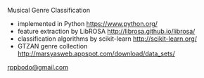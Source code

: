 Musical Genre Classification
- implemented in Python https://www.python.org/
- feature extraction by LibROSA http://librosa.github.io/librosa/
- classification algorithms by scikit-learn http://scikit-learn.org/
- GTZAN genre collection http://marsyasweb.appspot.com/download/data_sets/

rppbodo@gmail.com
